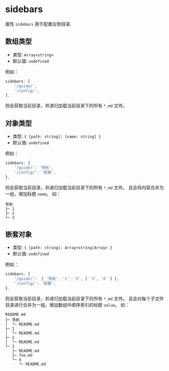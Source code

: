 # sidebars <Badge text="beta" type="warn"/>

属性 `sidebars` 用于配置左侧目录.

## 数组类型

- 类型: `Array<string>`
- 默认值: `undefined`

例如：

```js
sidebars: [
    '/guide/',
    '/config/',
],
```

则会获取当前目录，并递归加载当前目录下的所有 `*.md` 文件。

## 对象类型

- 类型: `{ [path: string]: [name: string] }`
- 默认值: `undefined`

例如：

```js
sidebars: {
    '/guide/': '导航',
    '/config/': '配置',
},
```

则会获取当前目录，并递归加载当前目录下的所有 `*.md` 文件。
且会将内容合并为一组，增加标题 `name`。
如：

```
导航
├─ 1
├─ 2
└─ 3
```

## 嵌套对象

- 类型: `{ [path: string]: Array<string|Array> }`
- 默认值: `undefined`

例如：

```js
sidebars: {
    '/guide/':  [ '导航', '1', '2', [ '3', '4' ] ],
    '/config/': '配置',
},
```

则会获取当前目录，并递归加载当前目录下的所有 `*.md` 文件。
且会对每个子文件目录进行合并为一组，增加数组中顺序索引的标题 `value`。
如：

```
README.md
├─ 导航
│  └─ README.md
├─ 1
│  └─ README.md
├─ 2
│  └─ README.md
└─ 3
   ├─ README.md
   ├─ foo.md
   └─ 4
      └─ README.md
```
